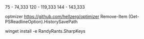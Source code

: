 75 - 74,333
120 - 119,333
144 - 143,333


optmizer
https://github.com/hellzerg/optimizer
Remove-Item (Get-PSReadlineOption).HistorySavePath

winget install -e RandyRants.SharpKeys